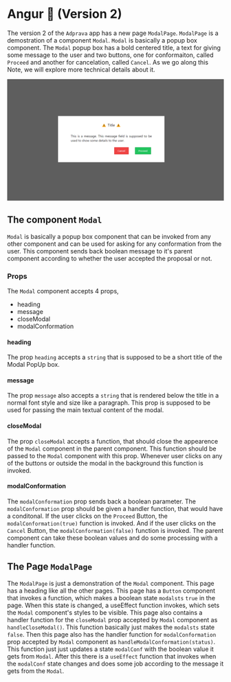 # Angur 🍇 (Version 2)
The version 2 of the `Adprava` app has a new page `ModalPage`. `ModalPage` is a demostration of a component `Modal`. `Modal` is basically a popup box component. The `Modal` popup box has a bold centered title, a text for giving some message to the user and two buttons, one for conformaiton, called `Proceed` and another for cancelation, called `Cancel`. As we go along this Note, we will explore more technical details about it.

![Modal Component](./media/modal.png)

## The component `Modal`
`Modal` is basically a popup box component that can be invoked from any other component and can be used for asking for any conformation from the user. This component sends back boolean message to it's parent component according to whether the user accepted the proposal or not.

### Props
The `Modal` component accepts 4 props,    
* heading
* message
* closeModal
* modalConformation

#### heading
The prop `heading` accepts a `string` that is supposed to be a short title of the Modal PopUp box.

#### message
The prop `message` also accepts a `string` that is rendered below the title in a normal font style and size like a paragraph. This prop is supposed to be used for passing the main textual content of the modal.

#### closeModal
The prop `closeModal` accepts a function, that should close the appearence of the `Modal` component in the parent component. This function should be passed to the `Modal` component with this prop. Whenever user clicks on any of the buttons or outside the modal in the background this function is invoked.

#### modalConformation
The `modalConformation` prop sends back a boolean parameter. The `modalConformation` prop should be given a handler function, that would have a conditonal. If the user clicks on the `Proceed` Button, the `modalConformation(true)` function is invoked. And if the user clicks on the `Cancel` Button, the `modalConformation(false)` function is invoked. The parent component can take these boolean values and do some processing with a handler function.


## The Page `ModalPage`
The `ModalPage` is just a demonstration of the `Modal` component. This page has a heading like all the other pages. This page has a `Button` component that invokes a function, which makes a boolean state `modalsts` `true` in the page. When this state is changed, a useEffect function invokes, which sets the `Modal` component's styles to be visible. This page also contains a handler function for the `closeModal` prop accepted by `Modal` component as `handleCloseModal()`. This function basically just makes the `modalsts` state `false`. Then this page also has the handler function for `modalConformation` prop accepted by `Modal` component as `handleModalConformation(status)`. This function just just updates a state `modalConf` with the boolean value it gets from `Modal`. After this there is a `useEffect` function that invokes when the `modalConf` state changes and does some job according to the message it gets from the `Modal`.
